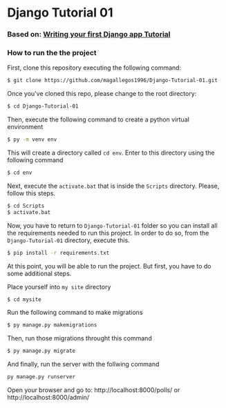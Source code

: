 # Django Tutorial 01
### Based on: [Writing your first Django app Tutorial](https://docs.djangoproject.com/en/2.1/intro/tutorial01/)
 
 ### How to run the the project
 
 First, clone this repository executing the following command:
 ```sh
$ git clone https://github.com/magallegos1996/Django-Tutorial-01.git
```
Once you've cloned this repo, please change to the root directory:
 ```sh
$ cd Django-Tutorial-01
```
Then, execute the following command to create a python virtual environment
 ```sh
$ py -m venv env
```
This will create a directory called  ```cd env```. Enter to this directory using the following command
 ```sh
$ cd env
```
Next, execute the  ```activate.bat``` that is inside the ```Scripts``` directory. Please, follow this steps.
 ```sh
$ cd Scripts
$ activate.bat
```
Now, you have to return to ```Django-Tutorial-01``` folder so you can install all the requirements needed to run this project. In order to do so, from the ```Django-Tutorial-01``` directory, execute this.
 ```sh
$ pip install -r requirements.txt
```
At this point, you will be able to run the project. But first, you have to do some additional steps. 

Place yourself into ```my site``` directory
 ```sh
$ cd mysite
```
Run the following command to make migrations
 ```sh
$ py manage.py makemigrations
```
Then, run those migrations throught this command
```sh
$ py manage.py migrate
```
And finally, run the server with the follwing command
 ```sh
py manage.py runserver
```
Open your browser and go to: http://localhost:8000/polls/ or http://localhost:8000/admin/
